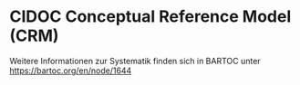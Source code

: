 # CIDOC Conceptual Reference Model (CRM)

Weitere Informationen zur Systematik finden sich in BARTOC unter https://bartoc.org/en/node/1644